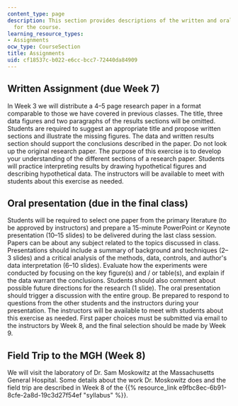 ```yaml
---
content_type: page
description: This section provides descriptions of the written and oral assignments
  for the course.
learning_resource_types:
- Assignments
ocw_type: CourseSection
title: Assignments
uid: cf18537c-b022-e6cc-bcc7-72440da84909
---
```


Written Assignment (due Week 7)
-------------------------------

In Week 3 we will distribute a 4–5 page research paper in a format comparable to those we have covered in previous classes. The title, three data figures and two paragraphs of the results sections will be omitted. Students are required to suggest an appropriate title and propose written sections and illustrate the missing figures. The data and written results section should support the conclusions described in the paper. Do not look up the original research paper. The purpose of this exercise is to develop your understanding of the different sections of a research paper. Students will practice interpreting results by drawing hypothetical figures and describing hypothetical data. The instructors will be available to meet with students about this exercise as needed.

Oral presentation (due in the final class)
------------------------------------------

Students will be required to select one paper from the primary literature (to be approved by instructors) and prepare a 15-minute PowerPoint or Keynote presentation (10–15 slides) to be delivered during the last class session. Papers can be about any subject related to the topics discussed in class. Presentations should include a summary of background and techniques (2–3 slides) and a critical analysis of the methods, data, controls, and author's data interpretation (6–10 slides). Evaluate how the experiments were conducted by focusing on the key figure(s) and / or table(s), and explain if the data warrant the conclusions. Students should also comment about possible future directions for the research (1 slide). The oral presentation should trigger a discussion with the entire group. Be prepared to respond to questions from the other students and the instructors during your presentation. The instructors will be available to meet with students about this exercise as needed. First paper choices must be submitted via email to the instructors by Week 8, and the final selection should be made by Week 9.

Field Trip to the MGH (Week 8)
------------------------------

We will visit the laboratory of Dr. Sam Moskowitz at the Massachusetts General Hospital. Some details about the work Dr. Moskowitz does and the field trip are described in Week 8 of the {{% resource_link e9fbc8ec-6b91-8cfe-2a8d-19c3d27f54ef "syllabus" %}}.
